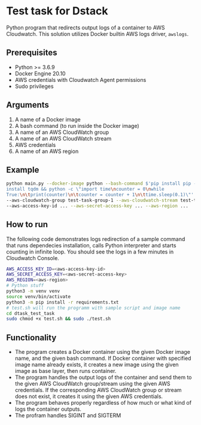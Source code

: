 # Test task for Dstack
Python program that redirects output logs of a container to AWS Cloudwatch.
This solution utilizes Docker builtin AWS logs driver, `awslogs`.

## Prerequisites
- Python >= 3.6.9
- Docker Engine 20.10
- AWS credentials with Cloudwatch Agent permissions
- Sudo privileges

## Arguments
1. A name of a Docker image
2. A bash command (to run inside the Docker image)
3. A name of an AWS CloudWatch group
4. A name of an AWS CloudWatch stream
5. AWS credentials
6. A name of an AWS region

## Example
```sh
python main.py --docker-image python --bash-command $'pip install pip -U && pip
install tqdm && python -c \"import time\ncounter = 0\nwhile
True:\n\tprint(counter)\n\tcounter = counter + 1\n\ttime.sleep(0.1)\"'
--aws-cloudwatch-group test-task-group-1 --aws-cloudwatch-stream test-task-stream-1
--aws-access-key-id ... --aws-secret-access-key ... --aws-region ...
```

## How to run

The following code demonstrates logs redirection of a sample command that
runs dependecies installation, calls Python interpreter and starts counting in infinite loop.
You should see the logs in a few minutes in Cloudwatch Console.
```sh
AWS_ACCESS_KEY_ID=<aws-access-key-id>
AWS_SECRET_ACCESS_KEY=<aws-secret-access-key>
AWS_REGION=<aws-region>
# Python stuff
python3 -m venv venv
source venv/bin/activate
python3 -m pip install -r requirements.txt
# test.sh will run the programm with sample script and image name
cd dtask_test_task
sudo chmod +x test.sh && sudo ./test.sh
```

## Functionality
- The program creates a Docker container using the given Docker image name, and
the given bash command. If Docker container with specified image name already exists,
it creates a new image using the given image as base layer, then runs container.
- The program handles the output logs of the container and send them to the given
AWS CloudWatch group/stream using the given AWS credentials. If the corresponding
AWS CloudWatch group or stream does not exist, it creates it using the given
AWS credentials.
- The program behaves properly regardless of how much or what kind of logs the
container outputs.
- The profram handles SIGINT and SIGTERM
